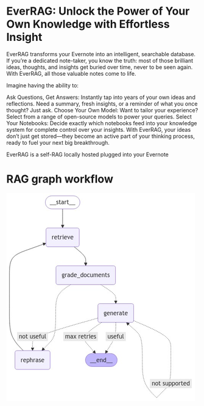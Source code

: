 # EverRAG: Unlock the Power of Your Own Knowledge with Effortless Insight

EverRAG transforms your Evernote into an intelligent, searchable database. If you’re a dedicated note-taker, you know the truth: most of those brilliant ideas, thoughts, and insights get buried over time, never to be seen again. With EverRAG, all those valuable notes come to life.

Imagine having the ability to:

Ask Questions, Get Answers: Instantly tap into years of your own ideas and reflections. Need a summary, fresh insights, or a reminder of what you once thought? Just ask.
Choose Your Own Model: Want to tailor your experience? Select from a range of open-source models to power your queries.
Select Your Notebooks: Decide exactly which notebooks feed into your knowledge system for complete control over your insights.
With EverRAG, your ideas don’t just get stored—they become an active part of your thinking process, ready to fuel your next big breakthrough.

EverRAG is a self-RAG locally hosted plugged into your Evernote

# RAG graph workflow

![Workflow](workflow_graph.png)
